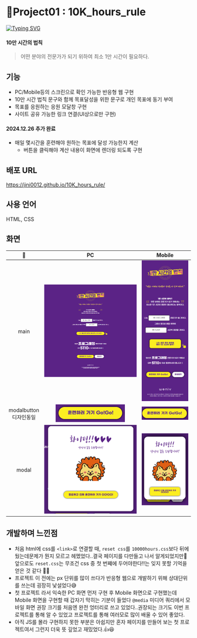 # 📝Project01 : 10K_hours_rule

[![Typing SVG](https://readme-typing-svg.demolab.com?font=Fira+Code&pause=1000&color=5685F7&width=435&lines=Project01+%3A+10%EB%A7%8C+%EC%8B%9C%EA%B0%84%EC%9D%98+%EB%B2%95%EC%B9%99)](https://git.io/typing-svg)

#### 10만 시간의 법칙

> 어떤 분야의 전문가가 되기 위하여 최소 1만 시간이 필요하다.

## 기능

- PC/Mobile등의 스크린으로 확인 가능한 반응형 웹 구현
- 10만 시간 법칙 문구와 함께 목표달성을 위한 문구로 개인 목표에 동기 부여
- 목표를 응원하는 응원 모달창 구현
- 사이트 공유 가능한 링크 연결(UI상으로만 구현)

#### 2024.12.26 추가 완료

- 매일 몇시간을 훈련해야 원하는 목표에 달성 가능한지 계산
  - 버튼을 클릭해야 계산 내용이 화면에 렌더링 되도록 구현

## 배포 URL

https://jini0012.github.io/10K_hours_rule/

## 사용 언어

HTML, CSS

## 화면

|            📝             |                    PC                     |                    Mobile                     |
| :-----------------------: | :---------------------------------------: | :-------------------------------------------: |
|           main            |      <img src="./img/Readme/PC.png">      |      <img src="./img/Readme/mobile.png">      |
| modalbutton<br>디자인동일 | <img src="./img/Readme/PC-modal-btn.png"> | <img src="./img/Readme/mobile-modal-btn.png"> |
|           modal           |   <img src="./img/Readme/PC-modal.png">   |   <img src="./img/Readme/mobile-modal.png">   |

## 개발하며 느낀점

- 처음 html에 css를 `<link>`로 연결할 때, `reset css`를 `10000hours.css`보다 뒤에 뒀는데문제가 뭔지 모르고 헤멨었다..결국 페이지를 다만들고 나서 알게되었지만🥲 앞으로도 `reset.css`는 무조건 css 중 첫 번쨰에 두어야한다‼️는 잊지 못할 기억을 얻은 것 같다 🥹📝
- 프로젝트 이 전에는 px 단위를 많이 쓰다가 반응형 웹으로 개발하기 위해 상대단위를 쓰는데 굉장히 낯설었다😅
- 첫 프로젝트 라서 익숙한 PC 화면 먼저 구현 후 Mobile 화면으로 구현했는데 Mobile 화면을 구현할 때 갑자기 막히는 기분이 들었다
  `@media` 미디어 쿼리에서 모바일 화면 권장 크기를 처음엔 완전 엉터리로 쓰고 있었다..권장되는 크기도 이번 프로젝트를 통해 알 수 있었고 프로젝트를 통해 여러모로 많이 배울 수 있어 좋았다.
- 아직 JS를 몰라 구현하지 못한 부분은 아쉽지만 혼자 페이지를 만들어 보는 첫 프로젝트여서 그런지 더욱 뜻 깊었고 재밌었다.👍😆
